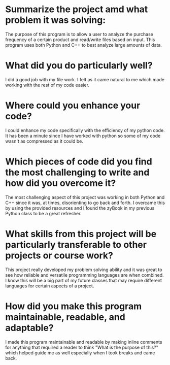 # Summarize the project amd what problem it was solving:
The purpose of this program is to allow a user to analyze the purchase frequency
of a certain product and read/write files based on input. This program uses both 
Python and C++ to best analyze large amounts of data.

# What did you do particularly well?
I did a good job with my file work. I felt as it came natural to me which
made working with the rest of my code easier.

# Where could you enhance your code?
I could enhance my code specifically with the efficiency of my python code.
It has been a minute since I have worked with python so some of my code wasn't
as compressed as it could be.

# Which pieces of code did you find the most challenging to write and how did you overcome it?
The most challenging aspect of this project was working in both Python and C++
since it was, at times, disorienting to go back and forth. I overcame this by using
the provided resources and I found the zyBook in my previous Python class to be a
great refresher.

# What skills from this project will be particularly transferable to other projects or course work?
This project really developed my problem solving ability and it was great to see 
how reliable and versatile programming languages are when combined. I know this
will be a big part of my future classes that may require different languages for
certain aspects of a project.

# How did you make this program maintainable, readable, and adaptable?
I made this program maintainable and readable by making inline comments for 
anything that required a reader to think "What is the purpose of this?" which
helped guide me as well especially when I took breaks and came back.
